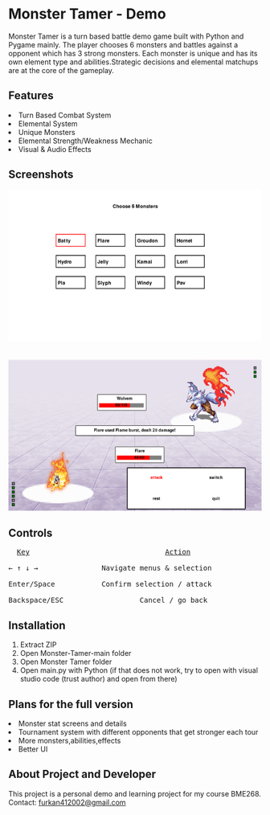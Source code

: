 # **Monster Tamer - Demo**

Monster Tamer is a turn based battle demo game built with Python and Pygame mainly. The player chooses 6 monsters and battles against a opponent which has 3 strong monsters. Each monster is unique and has its own element type and abilities.Strategic decisions and elemental matchups are at the core of the gameplay.

## **Features**

<li>Turn Based Combat System</li>
<li>Elemental System</li>
<li>Unique Monsters</li>
<li>Elemental Strength/Weakness Mechanic</li>
<li>Visual & Audio Effects</li>

## **Screenshots**
![Screenshot](image.png)
<br>
<br>
<br>
![Screenshot](image2.png)

## **Controls**
<pre>
  <ins>Key</ins>                                <ins>Action</ins> <br>
← ↑ ↓ →    	          Navigate menus & selection <br>
Enter/Space	          Confirm selection / attack <br>
Backspace/ESC	               Cancel / go back
</pre>
## **Installation**
1. Extract ZIP
2. Open Monster-Tamer-main folder
3. Open Monster Tamer folder
4. Open main.py with Python
   (if that does not work, try to open with visual studio code (trust author) and open from there)

## **Plans for the full version**
<li>Monster stat screens and details</li>
<li>Tournament system with different opponents that get stronger each tour</li>
<li>More monsters,abilities,effects </li>
<li>Better UI</li>

## **About Project and Developer**

This project is a personal demo and learning project for my course BME268.<br>
Contact: furkan412002@gmail.com

 



